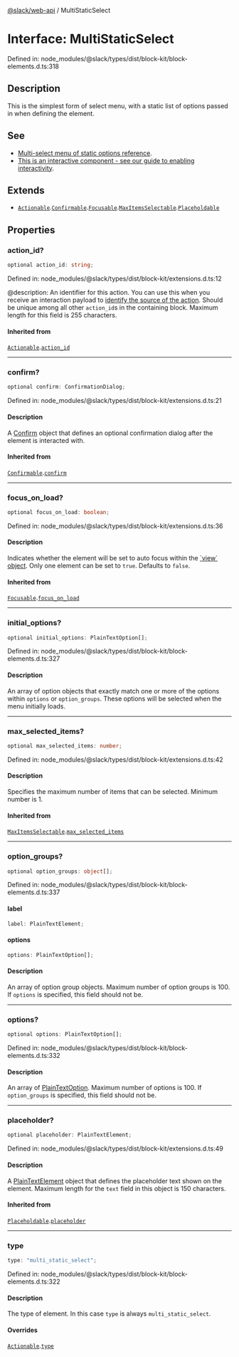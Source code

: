 [@slack/web-api](../index.md) / MultiStaticSelect

# Interface: MultiStaticSelect

Defined in: node\_modules/@slack/types/dist/block-kit/block-elements.d.ts:318

## Description

This is the simplest form of select menu, with a static list of options passed in when defining the
element.

## See

 - [Multi-select menu of static options reference](https://docs.slack.dev/reference/block-kit/block-elements/multi-select-menu-element#static_multi_select).
 - [This is an interactive component - see our guide to enabling interactivity](https://docs.slack.dev/interactivity/handling-user-interaction).

## Extends

- [`Actionable`](Actionable.md).[`Confirmable`](Confirmable.md).[`Focusable`](Focusable.md).[`MaxItemsSelectable`](MaxItemsSelectable.md).[`Placeholdable`](Placeholdable.md)

## Properties

### action\_id?

```ts
optional action_id: string;
```

Defined in: node\_modules/@slack/types/dist/block-kit/extensions.d.ts:12

@description: An identifier for this action. You can use this when you receive an interaction payload to
[identify the source of the action](https://docs.slack.dev/interactivity/handling-user-interaction#payloads). Should be unique
among all other `action_id`s in the containing block. Maximum length for this field is 255 characters.

#### Inherited from

[`Actionable`](Actionable.md).[`action_id`](Actionable.md#action_id)

***

### confirm?

```ts
optional confirm: ConfirmationDialog;
```

Defined in: node\_modules/@slack/types/dist/block-kit/extensions.d.ts:21

#### Description

A [Confirm](Confirm.md) object that defines an optional confirmation dialog after the element is interacted
with.

#### Inherited from

[`Confirmable`](Confirmable.md).[`confirm`](Confirmable.md#confirm)

***

### focus\_on\_load?

```ts
optional focus_on_load: boolean;
```

Defined in: node\_modules/@slack/types/dist/block-kit/extensions.d.ts:36

#### Description

Indicates whether the element will be set to auto focus within the
[\`view\` object](https://docs.slack.dev/surfaces/modals). Only one element can be set to `true`.
Defaults to `false`.

#### Inherited from

[`Focusable`](Focusable.md).[`focus_on_load`](Focusable.md#focus_on_load)

***

### initial\_options?

```ts
optional initial_options: PlainTextOption[];
```

Defined in: node\_modules/@slack/types/dist/block-kit/block-elements.d.ts:327

#### Description

An array of option objects that exactly match one or more of the options within `options` or
`option_groups`. These options will be selected when the menu initially loads.

***

### max\_selected\_items?

```ts
optional max_selected_items: number;
```

Defined in: node\_modules/@slack/types/dist/block-kit/extensions.d.ts:42

#### Description

Specifies the maximum number of items that can be selected. Minimum number is 1.

#### Inherited from

[`MaxItemsSelectable`](MaxItemsSelectable.md).[`max_selected_items`](MaxItemsSelectable.md#max_selected_items)

***

### option\_groups?

```ts
optional option_groups: object[];
```

Defined in: node\_modules/@slack/types/dist/block-kit/block-elements.d.ts:337

#### label

```ts
label: PlainTextElement;
```

#### options

```ts
options: PlainTextOption[];
```

#### Description

An array of option group objects. Maximum number of option groups is 100. If `options` is specified,
this field should not be.

***

### options?

```ts
optional options: PlainTextOption[];
```

Defined in: node\_modules/@slack/types/dist/block-kit/block-elements.d.ts:332

#### Description

An array of [PlainTextOption](PlainTextOption.md). Maximum number of options is 100. If `option_groups` is
specified, this field should not be.

***

### placeholder?

```ts
optional placeholder: PlainTextElement;
```

Defined in: node\_modules/@slack/types/dist/block-kit/extensions.d.ts:49

#### Description

A [PlainTextElement](PlainTextElement.md) object that defines the placeholder text shown on the element. Maximum
length for the `text` field in this object is 150 characters.

#### Inherited from

[`Placeholdable`](Placeholdable.md).[`placeholder`](Placeholdable.md#placeholder)

***

### type

```ts
type: "multi_static_select";
```

Defined in: node\_modules/@slack/types/dist/block-kit/block-elements.d.ts:322

#### Description

The type of element. In this case `type` is always `multi_static_select`.

#### Overrides

[`Actionable`](Actionable.md).[`type`](Actionable.md#type)
